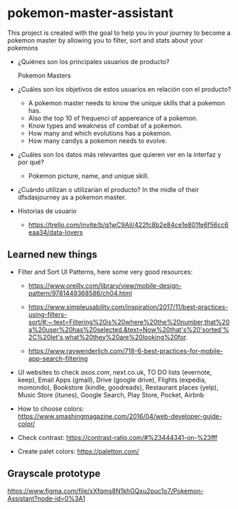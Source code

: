 # pokemon-master-assistant
This project is created with the goal to help you in your journey to become a pokemon master by allowing you to filter, sort and stats about your pokemons


* ¿Quiénes son los principales usuarios de producto?
  
  Pokemon Masters

* ¿Cuáles son los objetivos de estos usuarios en relación con el producto?
  - A pokemon master needs to know the unique skills that a pokemon has.
  - Also the top 10 of frequenci of appereance of a pokemon.
  - Know types and weakness of combat of a pokemon.
  - How many and which evolutions has a pokemon.
  - How many candys a pokemon needs to evolve.
  
* ¿Cuáles son los datos más relevantes que quieren ver en la interfaz y por qué?
  - Pokemon picture, name, and unique skill.
* ¿Cuándo utilizan o utilizarían el producto?
  In the midle of their dfsdasjourney as a pokemon master.
* Historias de usuario
  - https://trello.com/invite/b/q1wC9Ail/422fc8b2e84ce1e801fe6f56cc6eaa34/data-lovers
  
## Learned new things
- Filter and Sort UI Patterns, here some very good resources:

  - https://www.oreilly.com/library/view/mobile-design-pattern/9781449368586/ch04.html
  
  - https://www.simpleusability.com/inspiration/2017/11/best-practices-using-filters-sort/#:~:text=Filtering%20is%20where%20the%20number,that%20a%20user%20has%20selected.&text=Now%20that's%20'sorted'%2C%20let's,what%20they%20are%20looking%20for.
  
  - https://www.raywenderlich.com/718-6-best-practices-for-mobile-app-search-filtering
  
- UI websites to check *asos.com*, next.co.uk, TO DO lists (evernote, keep), Email Apps (gmail), Drive (google drive), Flights (expedia, momondo), Bookstore (kindle, goodreads), Restaurant places (yelp), Music Store (itunes), Google Search, Play Store, Pocket, Airbnb
- How to choose colors: https://www.smashingmagazine.com/2016/04/web-developer-guide-color/
- Check contrast: https://contrast-ratio.com/#%23444341-on-%23fff
- Create palet colors: https://paletton.com/

## Grayscale prototype
https://www.figma.com/file/xXfqms8N1khGQxu2puc1o7/Pokemon-Assistant?node-id=0%3A1
  
  
